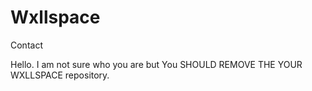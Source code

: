 # Wxllspace
Contact

Hello. I am not sure who you are but You SHOULD REMOVE THE YOUR WXLLSPACE repository.
